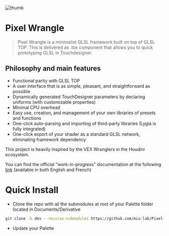 ![thumb](https://user-images.githubusercontent.com/97438154/213440174-e47382e6-5281-4fab-b82c-a77fd6babb52.png)

# Pixel Wrangle

> Pixel Wrangle is a minimalist GLSL framework built on top of GLSL TOP.
> This is delivered as .tox component that allows you to quick prototyping GLSL in Touchdesigner.

## **Philosophy and main features**

- Functional parity with GLSL TOP
- A user interface that is as simple, pleasant, and straightforward as possible
- Dynamically generated TouchDesigner parameters by declaring uniforms (with customizable properties)
- Minimal CPU overhead
- Easy use, creation, and management of your own libraries of presets and functions
- One-click auto-parsing and importing of third-party libraries (Lygia is fully integrated)
- One-click export of your shader as a standard GLSL network, eliminating framework dependency

This project is heavily inspired by the VEX Wranglers in the Houdini ecosystem.

You can find the official "work-in-progress" documentation at the following [link](https://miu-lab.github.io/Pixel-Wrangle-doc) (available in both English and French)

# Quick Install

- Clone the repo with all the submodules at root of your Palette folder located in Documents/Derivative

```bash
git clone -b dev --recurse-submodules https://github.com/miu-lab/Pixel-Wrangle.git
```

- Update your Palette
